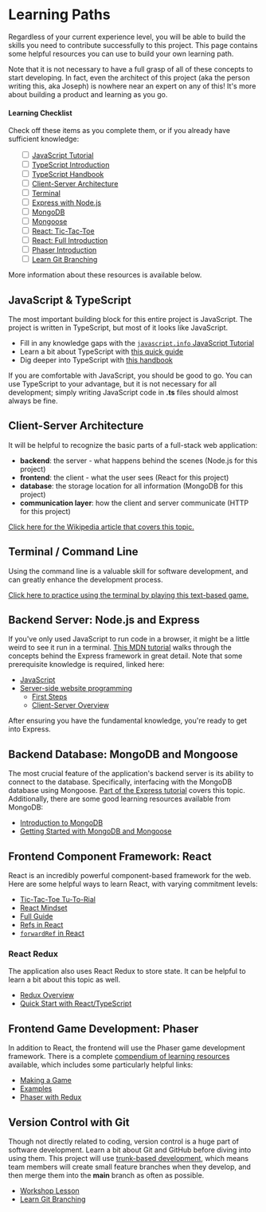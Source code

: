 # Learning Paths
Regardless of your current experience level, you will be able to build the skills you need to contribute successfully to this project. This page contains some helpful resources you can use to build your own learning path.

Note that it is not necessary to have a full grasp of all of these concepts to start developing. In fact, even the architect of this project (aka the person writing this, aka Joseph) is nowhere near an expert on any of this! It's more about building a product and learning as you go.

#### Learning Checklist
Check off these items as you complete them, or if you already have sufficient knowledge:

<ul style="list-style-type: none">
<input type="checkbox" id="js"> <a href="https://javascript.info/">JavaScript Tutorial</a><br>
<input type="checkbox" id="ts"> <a href="https://www.typescriptlang.org/docs/handbook/typescript-in-5-minutes.html">TypeScript Introduction</a><br>
<input type="checkbox" id="ts-hb"> <a href="https://www.typescriptlang.org/docs/handbook/intro.html">TypeScript Handbook</a><br>
<input type="checkbox" id="csa"> <a href="https://en.wikipedia.org/wiki/Client%E2%80%93server_model">Client-Server Architecture</a><br>
<input type="checkbox" id="term"> <a href="http://www.mprat.org/Terminus/">Terminal</a><br>
<input type="checkbox" id="exp"> <a href="https://developer.mozilla.org/en-US/docs/Learn/Server-side/Express_Nodejs">Express with Node.js</a><br>
<input type="checkbox" id="mdb"> <a href="https://www.mongodb.com/docs/manual/introduction/">MongoDB</a><br>
<input type="checkbox" id="mgs"> <a href="https://www.mongodb.com/developer/languages/javascript/getting-started-with-mongodb-and-mongoose/">Mongoose</a><br>
<input type="checkbox" id="rttt"> <a href="https://react.dev/learn/tutorial-tic-tac-toe">React: Tic-Tac-Toe</a><br>
<input type="checkbox" id="rfull"> <a href="https://react.dev/learn/describing-the-ui">React: Full Introduction</a><br>
<input type="checkbox" id="ph"> <a href="https://phaser.io/tutorials/making-your-first-phaser-3-game/part1">Phaser Introduction</a><br>
<input type="checkbox" id="lgb"> <a href="https://learngitbranching.js.org/">Learn Git Branching</a><br>
</ul>

<script>
  document.querySelectorAll("input").forEach(inputElement => {
    const elementId = `${inputElement.id}`;

    inputElement.checked = localStorage.getItem(elementId) === 'checked';
    inputElement.onchange = e => {
      if (e.target.checked) {
        localStorage.setItem(elementId, 'checked');
      } else {
          localStorage.setItem(elementId, 'not-checked');
      }
    };
  });
</script>

More information about these resources is available below.

## JavaScript & TypeScript
The most important building block for this entire project is JavaScript. The project is written in TypeScript, but most of it looks like JavaScript.

- Fill in any knowledge gaps with the [`javascript.info` JavaScript Tutorial](https://javascript.info/)
- Learn a bit about TypeScript with [this quick guide](https://www.typescriptlang.org/docs/handbook/typescript-in-5-minutes.html)
- Dig deeper into TypeScript with [this handbook](https://www.typescriptlang.org/docs/handbook/intro.html)

If you are comfortable with JavaScript, you should be good to go. You can use TypeScript to your advantage, but it is not necessary for all development; simply writing JavaScript code in **.ts** files should almost always be fine.

## Client-Server Architecture
It will be helpful to recognize the basic parts of a full-stack web application:

- **backend**: the server - what happens behind the scenes (Node.js for this project)
- **frontend**: the client - what the user sees (React for this project)
- **database**: the storage location for all information (MongoDB for this project)
- **communication layer**: how the client and server communicate (HTTP for this project)

[Click here for the Wikipedia article that covers this topic.](https://en.wikipedia.org/wiki/Client%E2%80%93server_model)

## Terminal / Command Line
Using the command line is a valuable skill for software development, and can greatly enhance the development process.

[Click here to practice using the terminal by playing this text-based game.](http://www.mprat.org/Terminus/)

## Backend Server: Node.js and Express
If you've only used JavaScript to run code in a browser, it might be a little weird to see it run in a terminal. [This MDN tutorial](https://developer.mozilla.org/en-US/docs/Learn/Server-side/Express_Nodejs) walks through the concepts behind the Express framework in great detail. Note that some prerequisite knowledge is required, linked here:

- [JavaScript](https://developer.mozilla.org/en-US/docs/Web/JavaScript)
- [Server-side website programming](https://developer.mozilla.org/en-US/docs/Learn/Server-side)
  - [First Steps](https://developer.mozilla.org/en-US/docs/Learn/Server-side/First_steps)
  - [Client-Server Overview](https://developer.mozilla.org/en-US/docs/Learn/Server-side/First_steps/Client-Server_overview)

After ensuring you have the fundamental knowledge, you're ready to get into Express.

## Backend Database: MongoDB and Mongoose
The most crucial feature of the application's backend server is its ability to connect to the database. Specifically, interfacing with the MongoDB database using Mongoose. [Part of the Express tutorial](https://developer.mozilla.org/en-US/docs/Learn/Server-side/Express_Nodejs/mongoose) covers this topic. Additionally, there are some good learning resources available from MongoDB:

- [Introduction to MongoDB](https://www.mongodb.com/docs/manual/introduction/)
- [Getting Started with MongoDB and Mongoose](https://www.mongodb.com/developer/languages/javascript/getting-started-with-mongodb-and-mongoose/)

## Frontend Component Framework: React
React is an incredibly powerful component-based framework for the web. Here are some helpful ways to learn React, with varying commitment levels:

- [Tic-Tac-Toe Tu-To-Rial](https://react.dev/learn/tutorial-tic-tac-toe)
- [React Mindset](https://react.dev/learn/thinking-in-react)
- [Full Guide](https://react.dev/learn/describing-the-ui)
- [Refs in React](https://react.dev/learn/manipulating-the-dom-with-refs)
- [`forwardRef` in React](https://www.youtube.com/watch?v=-vw6uG1JSEA)

### React Redux
The application also uses React Redux to store state. It can be helpful to learn a bit about this topic as well.

- [Redux Overview](https://redux.js.org/tutorials/essentials/part-1-overview-concepts)
- [Quick Start with React/TypeScript](https://react-redux.js.org/tutorials/typescript-quick-start)

## Frontend Game Development: Phaser
In addition to React, the frontend will use the Phaser game development framework. There is a complete [compendium of learning resources](https://phaser.io/learn) available, which includes some particularly helpful links:

- [Making a Game](https://phaser.io/tutorials/making-your-first-phaser-3-game/part1)
- [Examples](https://labs.phaser.io/)
- [Phaser with Redux](https://phaser.io/news/2021/07/an-architecture-for-phaser-js-+-redux)

## Version Control with Git
Though not directly related to coding, version control is a huge part of software development. Learn a bit about Git and GitHub before diving into using them. This project will use [trunk-based development](https://www.atlassian.com/continuous-delivery/continuous-integration/trunk-based-development), which means team members will create small feature branches when they develop, and then merge them into the **main** branch as often as possible.

- [Workshop Lesson](https://hylandtechclub.com/capstone/GitHubLesson/StudentDesc.html)
- [Learn Git Branching](https://learngitbranching.js.org/)
